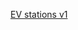 [EV stations v1](https://colab.research.google.com/drive/1DWbHGiOR4lYktpauMz2RtMuuXOikB31u?usp=sharing)
